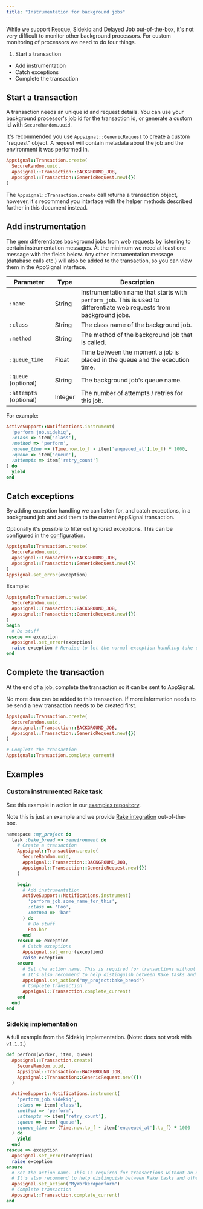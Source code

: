 ```yaml
---
title: "Instrumentation for background jobs"
---
```


While we support Resque, Sidekiq and Delayed Job out-of-the-box, it's not very
difficult to monitor other background processors. For custom monitoring of
processors we need to do four things.

1. Start a transaction
* Add instrumentation
* Catch exceptions
* Complete the transaction

## Start a transaction

A transaction needs an unique id and request details. You can use your
background processor's job id for the transaction id, or generate a custom id
with `SecureRandom.uuid`.

It's recommended you use `Appsignal::GenericRequest` to create a custom
"request" object. A request will contain metadata about the job and the
environment it was performed in.

```ruby
Appsignal::Transaction.create(
  SecureRandom.uuid,
  Appsignal::Transaction::BACKGROUND_JOB,
  Appsignal::Transaction::GenericRequest.new({})
)
```

The `Appsignal::Transaction.create` call returns a transaction object, however,
it's recommend you interface with the helper methods described further in this
document instead.

## Add instrumentation

The gem differentiates background jobs from web requests by listening to
certain instrumentation messages. At the minimum we need at least one message
with the fields below. Any other instrumentation message (database calls etc.)
will also be added to the transaction, so you can view them in the AppSignal
interface.

| Parameter | Type | Description|
| --------- | ---- | ---------- |
| `:name` | String | Instrumentation name that starts with `perform_job`. This is used to differentiate web requests from background jobs. |
| `:class` | String | The class name of the background job. |
| `:method` | String | The method of the background job that is called. |
| `:queue_time` | Float | Time between the moment a job is placed in the queue and the execution time. |
| `:queue` (optional) | String | The background job's queue name. |
| `:attempts` (optional) | Integer | The number of attempts / retries for this job. |

For example:

```ruby
ActiveSupport::Notifications.instrument(
  'perform_job.sidekiq',
  :class => item['class'],
  :method => 'perform',
  :queue_time => (Time.now.to_f - item['enqueued_at'].to_f) * 1000,
  :queue => item['queue'],
  :attempts => item['retry_count']
) do
  yield
end
```

## Catch exceptions

By adding exception handling we can listen for, and catch exceptions, in a
background job and add them to the current AppSignal transaction.

Optionally it's possible to filter out ignored exceptions. This can be
configured in the
[configuration](/ruby/configuration/options.html#option-ignore_errors).

```ruby
Appsignal::Transaction.create(
  SecureRandom.uuid,
  Appsignal::Transaction::BACKGROUND_JOB,
  Appsignal::Transaction::GenericRequest.new({})
)
Appsignal.set_error(exception)
```

Example:

```ruby
Appsignal::Transaction.create(
  SecureRandom.uuid,
  Appsignal::Transaction::BACKGROUND_JOB,
  Appsignal::Transaction::GenericRequest.new({})
)
begin
  # Do stuff
rescue => exception
  Appsignal.set_error(exception)
  raise exception # Reraise to let the normal exception handling take over.
end
```

## Complete the transaction

At the end of a job, complete the transaction so it can be sent to AppSignal.

No more data can be added to this transaction. If more information needs to be
send a new transaction needs to be created first.

```ruby
Appsignal::Transaction.create(
  SecureRandom.uuid,
  Appsignal::Transaction::BACKGROUND_JOB,
  Appsignal::Transaction::GenericRequest.new({})
)

# Complete the transaction
Appsignal::Transaction.complete_current!
```

## Examples

### Custom instrumented Rake task

See this example in action in our [examples
repository](https://github.com/appsignal/appsignal-examples/tree/custom-background-job).

Note this is just an example and we provide [Rake
integration](/ruby/integrations/rake.html) out-of-the-box.

```ruby
namespace :my_project do
  task :bake_bread => :environment do
    # Create a transaction
    Appsignal::Transaction.create(
      SecureRandom.uuid,
      Appsignal::Transaction::BACKGROUND_JOB,
      Appsignal::Transaction::GenericRequest.new({})
    )

    begin
      # Add instrumentation
      ActiveSupport::Notifications.instrument(
        'perform_job.some_name_for_this',
        :class => 'Foo',
        :method => 'bar'
      ) do
        # Do stuff
        Foo.bar
      end
    rescue => exception
      # Catch exceptions
      Appsignal.set_error(exception)
      raise exception
    ensure
      # Set the action name. This is required for transactions without an error.
      # It's also recommend to help distinguish between Rake tasks and other actions.
      Appsignal.set_action("my_project:bake_bread")
      # Complete transaction
      Appsignal::Transaction.complete_current!
    end
  end
end
```

### Sidekiq implementation

A full example from the Sidekiq implementation. (Note: does not work with `v1.1.2`.)

```ruby
def perform(worker, item, queue)
  Appsignal::Transaction.create(
    SecureRandom.uuid,
    Appsignal::Transaction::BACKGROUND_JOB,
    Appsignal::Transaction::GenericRequest.new({})
  )

  ActiveSupport::Notifications.instrument(
    'perform_job.sidekiq',
    :class => item['class'],
    :method => 'perform',
    :attempts => item['retry_count'],
    :queue => item['queue'],
    :queue_time => (Time.now.to_f - item['enqueued_at'].to_f) * 1000
  ) do
    yield
  end
rescue => exception
  Appsignal.set_error(exception)
  raise exception
ensure
  # Set the action name. This is required for transactions without an error.
  # It's also recommend to help distinguish between Rake tasks and other actions.
  Appsignal.set_action("MyWorker#perform")
  # Complete transaction
  Appsignal::Transaction.complete_current!
end
```
